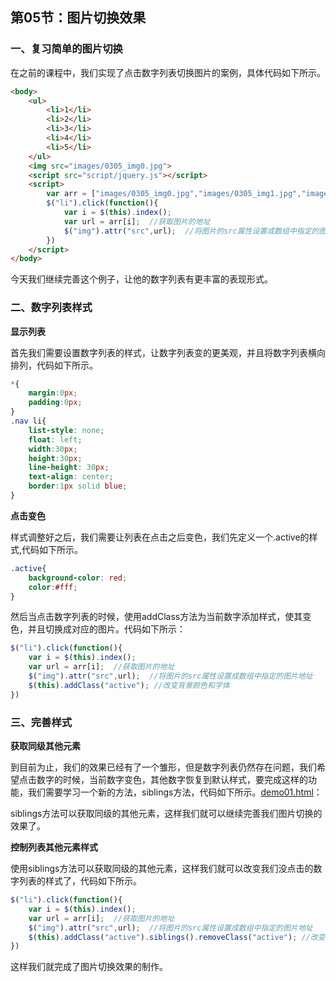 ## 第05节：图片切换效果

### 一、复习简单的图片切换

在之前的课程中，我们实现了点击数字列表切换图片的案例，具体代码如下所示。

``` html
<body>
    <ul>
        <li>1</li>
        <li>2</li>
        <li>3</li>
        <li>4</li>
        <li>5</li>
    </ul> 
    <img src="images/0305_img0.jpg">
    <script src="script/jquery.js"></script>
    <script>
        var arr = ["images/0305_img0.jpg","images/0305_img1.jpg","images/0305_img2.jpg","images/0305_img3.jpg","images/0305_img4.jpg"];
        $("li").click(function(){
            var i = $(this).index();
            var url = arr[i];  //获取图片的地址
            $("img").attr("src",url);  //将图片的src属性设置成数组中指定的图片地址
        })
    </script>  
</body>
```

今天我们继续完善这个例子，让他的数字列表有更丰富的表现形式。

### 二、数字列表样式

**显示列表**

首先我们需要设置数字列表的样式，让数字列表变的更美观，并且将数字列表横向排列，代码如下所示。

``` css
*{
    margin:0px;
    padding:0px;
}
.nav li{
    list-style: none;
    float: left;
    width:30px;
    height:30px;
    line-height: 30px;
    text-align: center;
    border:1px solid blue;
}
```

**点击变色**

样式调整好之后，我们需要让列表在点击之后变色，我们先定义一个.active的样式,代码如下所示。

``` css
.active{
    background-color: red;
    color:#fff;
}
```

然后当点击数字列表的时候，使用addClass方法为当前数字添加样式，使其变色，并且切换成对应的图片。代码如下所示：

``` js
$("li").click(function(){
    var i = $(this).index();
    var url = arr[i];  //获取图片的地址
    $("img").attr("src",url);  //将图片的src属性设置成数组中指定的图片地址
    $(this).addClass("active"); //改变背景颜色和字体
})
```



### 三、完善样式

**获取同级其他元素**

到目前为止，我们的效果已经有了一个雏形，但是数字列表仍然存在问题，我们希望点击数字的时候，当前数字变色，其他数字恢复到默认样式，要完成这样的功能，我们需要学习一个新的方法，siblings方法，代码如下所示。[demo01.html](https://github.com/xiaozhoulee/xiaozhou-examples/blob/master/03-jQuery/%E7%AC%AC05%E8%8A%82%EF%BC%9A%E5%9B%BE%E7%89%87%E5%88%87%E6%8D%A2%E6%95%88%E6%9E%9C/demo01.html)：


siblings方法可以获取同级的其他元素，这样我们就可以继续完善我们图片切换的效果了。


**控制列表其他元素样式**

使用siblings方法可以获取同级的其他元素，这样我们就可以改变我们没点击的数字列表的样式了，代码如下所示。

``` js
$("li").click(function(){
    var i = $(this).index();
    var url = arr[i];  //获取图片的地址
    $("img").attr("src",url);  //将图片的src属性设置成数组中指定的图片地址
    $(this).addClass("active").siblings().removeClass("active"); //改变背景颜色和字体
})
```

这样我们就完成了图片切换效果的制作。